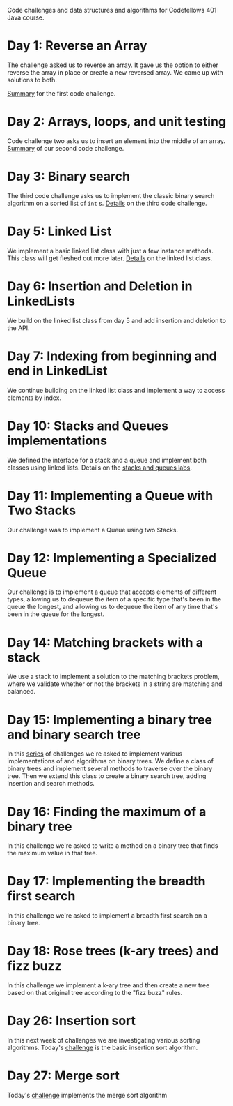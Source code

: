 Code challenges and data structures and algorithms for Codefellows 401 Java course.

# Day 1: Reverse an Array

The challenge asked us to reverse an array. It gave us the option to either reverse the array in place or create a new
reversed array. We came up with solutions to both.

[Summary](docs/array-reverse.md) for the first code challenge.

# Day 2: Arrays, loops, and unit testing

Code challenge two asks us to insert an element into the middle of an array. [Summary](docs/array-shift.md) of our
second code challenge.

# Day 3: Binary search

The third code challenge asks us to implement the classic binary search algorithm on a sorted list of `int`
s. [Details](docs/binary-search.md) on the third code challenge.

# Day 5: Linked List

We implement a basic linked list class with just a few instance methods. This class will get fleshed out more
later. [Details](docs/linked-list.md) on the linked list class.

# Day 6: Insertion and Deletion in LinkedLists

We build on the linked list class from day 5 and add insertion and deletion to the API.

# Day 7: Indexing from beginning and end in LinkedList

We continue building on the linked list class and implement a way to access elements by index.

# Day 10: Stacks and Queues implementations

We defined the interface for a stack and a queue and implement both classes using linked lists. Details on the [stacks and queues labs](docs/stacks-queues.md).

# Day 11: Implementing a Queue with Two Stacks

Our challenge was to implement a Queue using two Stacks.

# Day 12: Implementing a Specialized Queue

Our challenge is to implement a queue that accepts elements of different types, allowing us to dequeue the item of a specific type that's been in the queue the longest, and allowing us to dequeue the item of any time that's been in the queue for the longest.

# Day 14: Matching brackets with a stack

We use a stack to implement a solution to the matching brackets problem, where we validate whether or not the brackets in a string are matching and balanced.

# Day 15: Implementing a binary tree and binary search tree

In this [series](docs/binary-trees.md) of challenges we're asked to implement various implementations of and algorithms on binary trees. We define a class of binary trees and implement several methods to traverse over the binary tree. Then we extend this class to create a binary search tree, adding insertion and search methods.

# Day 16: Finding the maximum of a binary tree

In this challenge we're asked to write a method on a binary tree that finds the maximum value in that tree.

# Day 17: Implementing the breadth first search

In this challenge we're asked to implement a breadth first search on a binary tree.

# Day 18: Rose trees (k-ary trees) and fizz buzz

In this challenge we implement a k-ary tree and then create a new tree based on that original tree according to the "fizz buzz" rules.

# Day 26: Insertion sort

In this next week of challenges we are investigating various sorting algorithms. Today's [challenge](docs/sorting.md#day-26-insertion-sort) is the basic insertion sort algorithm.

# Day 27: Merge sort

Today's [challenge](docs/sorting.md#day-27-merge-sort) implements the merge sort algorithm
